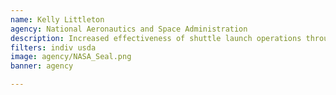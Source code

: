 ```yaml
---
name: Kelly Littleton
agency: National Aeronautics and Space Administration
description: Increased effectiveness of shuttle launch operations through the creation of Meta, a system that consolidates all project management information and functions for flight programs. The Meta system is expected to reduce annual costs by $200K+.
filters: indiv usda
image: agency/NASA_Seal.png
banner: agency

---
```

